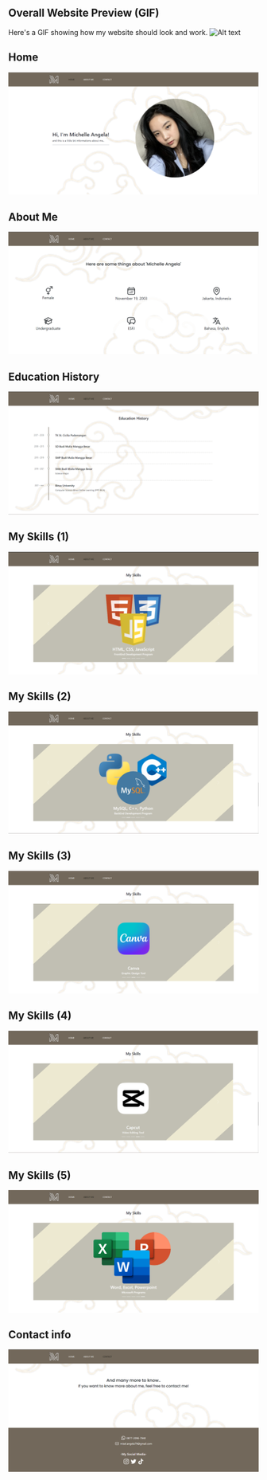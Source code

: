 ## Overall Website Preview (GIF)
Here's a GIF showing how my website should look and work.
![Alt text](https://github.com/michelleangela19/Profile-WebProg/blob/main/public/readme/Michelle's%20Profile.gif)

## Home
![Alt text](https://github.com/michelleangela19/Profile-WebProg/blob/main/public/readme/Home.png)

## About Me
![Alt text](https://github.com/michelleangela19/Profile-WebProg/blob/main/public/readme/About%20me(1).png)

## Education History
![Alt text](https://github.com/michelleangela19/Profile-WebProg/blob/main/public/readme/About%20me(2).png)

## My Skills (1)
![Alt text](https://github.com/michelleangela19/Profile-WebProg/blob/main/public/readme/Skill(1).png)

## My Skills (2)
![Alt text](https://github.com/michelleangela19/Profile-WebProg/blob/main/public/readme/Skill(2).png)

## My Skills (3)
![Alt text](https://github.com/michelleangela19/Profile-WebProg/blob/main/public/readme/Skill(3).png)

## My Skills (4)
![Alt text](https://github.com/michelleangela19/Profile-WebProg/blob/main/public/readme/Skill(4).png)

## My Skills (5)
![Alt text](https://github.com/michelleangela19/Profile-WebProg/blob/main/public/readme/Skill(5).png)

## Contact info
![Alt text](https://github.com/michelleangela19/Profile-WebProg/blob/main/public/readme/Contact.png)
